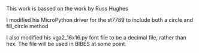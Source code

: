 This work is bassed on the work by Russ Hughes

I modified his MicroPython driver for the st7789 to include both a circle and fill_circle method

I also modified his vga2_16x16.py font file to be a decimal file, rather than hex.  The file will be used in BIBES at some point.

